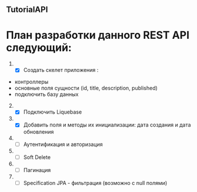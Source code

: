 ## TutorialAPI
# План разработки данного REST API следующий:
1. - [X]  Создать скелет приложения :
 - контроллеры 
 - основные поля сущности (id, title, description, published)
 - подключить базу данных
2. - [X] Подключить Liquebase
3. - [X] Добавить поля и методы их инициализации: дата создания и дата обновления
4. - [ ] Аутентификация и авторизация
5. - [ ] Soft Delete
6. - [ ] Пагинация
7. - [ ] Specification JPA - фильтрация (возможно с null полями)

